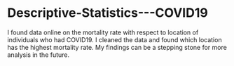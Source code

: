 # Descriptive-Statistics---COVID19
I found data online on the mortality rate with respect to location of individuals who had COVID19.
I cleaned the data and found which location has the highest mortality rate. 
My findings can be a stepping stone for more analysis in the future.
